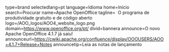 type=brand
selectedlang=pt
language=Idioma
home=Início
search=Procurar
name=Apache OpenOffice
tagline=  O programa de produtividade gratuito e de código aberto
logo=/AOO_logos/AOO4_website_logo.png
domain=https://www.openoffice.org/pt/
divid=bannera
announce=O novo Apache OpenOffice 4.1.7 já saiu!
announceurl=https://cwiki.apache.org/confluence/display/OOOUSERS/AOO+4.1.7+Release+Notes
announcetip=Leia as notas de lançamento
~~~~~~
